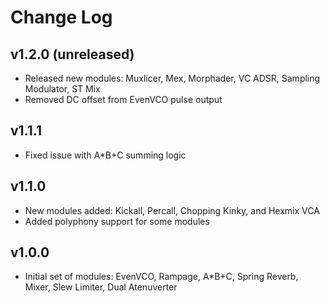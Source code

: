 # Change Log

## v1.2.0 (unreleased)

  * Released new modules: Muxlicer, Mex, Morphader, VC ADSR, Sampling Modulator, ST Mix
  * Removed DC offset from EvenVCO pulse output

## v1.1.1

  * Fixed issue with A*B+C summing logic

## v1.1.0

  * New modules added: Kickall, Percall, Chopping Kinky, and Hexmix VCA
  * Added polyphony support for some modules

## v1.0.0

  * Initial set of modules: EvenVCO, Rampage, A*B+C, Spring Reverb, Mixer, Slew Limiter, Dual Atenuverter